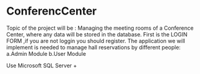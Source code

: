 # ConferencCenter
Topic of the project will be : Managing the meeting rooms of a Conference Center, where any data will be stored in the database. First is the LOGIN FORM ,if you are not loggin you should register. The application we will implement is needed to manage hall reservations by different people: a.Admin Module b.User Module

Use Microsoft SQL Server +
